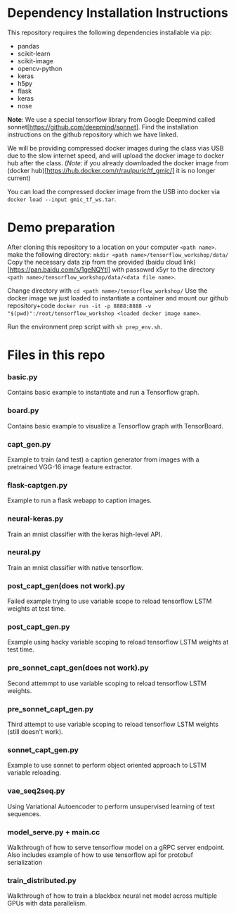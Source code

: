 # Dependency Installation Instructions
This repository requires the following dependencies installable via pip:
*    pandas
*    scikit-learn
*    scikit-image
*    opencv-python
*    keras
*    h5py
*    flask
*    keras
*    nose

**Note**: We use a special tensorflow library from Google Deepmind called sonnet[https://github.com/deepmind/sonnet]. Find the installation instructions on the github repository which we have linked.

We will be providing compressed docker images during the class vias USB due to the slow internet speed, and will upload the docker image to docker hub after the class. (*Note*: if you already downloaded the docker image from (docker hub)[https://hub.docker.com/r/raulpuric/tf_gmic/] it is no longer current)

You can load the compressed docker image from the USB into docker via `docker load --input gmic_tf_ws.tar`.

# Demo preparation
After cloning this repository to a location on your computer `<path name>`.
make the following directory: `mkdir <path name>/tensorflow_workshop/data/`
Copy the necessary data zip from the provided (baidu cloud link)[https://pan.baidu.com/s/1geNQYtl] with passowrd x5yr to the directory `<path name>/tensorflow_workshop/data/<data file name>`.

Change directory with `cd <path name>/tensorflow_workshop/`
Use the docker image we just loaded to instantiate a container and mount our github repository+code `docker run -it -p 8888:8888 -v "$(pwd)":/root/tensorflow_workshop <loaded docker image name>`.

Run the environment prep script with `sh prep_env.sh`.

# Files in this repo

### basic.py
Contains basic example to instantiate and run a Tensorflow graph.
  
### board.py
Contains basic example to visualize a Tensorflow graph with TensorBoard.

### capt_gen.py
Example to train (and test) a caption generator from images with a pretrained VGG-16 image feature extractor.

### flask-captgen.py
Example to run a flask webapp to caption images.

### neural-keras.py
Train an mnist classifier with the keras high-level API.

### neural.py
Train an mnist classifier with native tensorflow.

### post_capt_gen(does not work).py
Failed example trying to use variable scope to reload tensorflow LSTM weights at test time.

### post_capt_gen.py
Example using hacky variable scoping to reload tensorflow LSTM weights at test time. 

### pre_sonnet_capt_gen(does not work).py
Second attemmpt to use variable scoping to reload tensorflow LSTM weights.

### pre_sonnet_capt_gen.py
Third attempt to use variable scoping to reload tensorflow LSTM weights (still doesn't work).

### sonnet_capt_gen.py
Example to use sonnet to perform object oriented approach to LSTM variable reloading.

### vae_seq2seq.py
Using Variational Autoencoder to perform unsupervised learning of text sequences.

### model_serve.py + main.cc
Walkthrough of how to serve tensorflow model on a gRPC server endpoint. Also includes example of how to use tensorflow api for protobuf serialization

### train_distributed.py
Walkthrough of how to train a blackbox neural net model across multiple GPUs with data parallelism.
